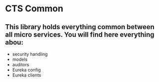 # CTS Common
## This library holds everything common between all micro services. You will find here everything abou:
- security handling
- models
- auditors
- Eureka config
- Eureka clients


